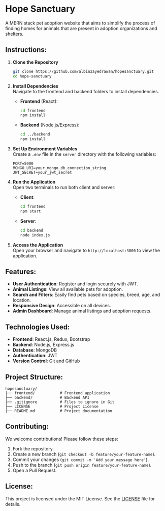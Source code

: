 # Hope Sanctuary

A MERN stack pet adoption website that aims to simplify the process of finding homes for animals that are present in adoption organizations and shelters.

## Instructions:

1. **Clone the Repository**  
   ```bash
   git clone https://github.com/albinzayedrawan/hopesanctuary.git
   cd hope-sanctuary
   ```

2. **Install Dependencies**  
   Navigate to the frontend and backend folders to install dependencies.  
   - **Frontend** (React):  
     ```bash
     cd frontend
     npm install
     ```
   - **Backend** (Node.js/Express):  
     ```bash
     cd ../backend
     npm install
     ```

3. **Set Up Environment Variables**  
   Create a `.env` file in the `server` directory with the following variables:  
   ```env
   PORT=5000
   MONGO_URI=your_mongo_db_connection_string
   JWT_SECRET=your_jwt_secret
   ```

4. **Run the Application**  
   Open two terminals to run both client and server:  
   - **Client**:  
     ```bash
     cd frontend
     npm start
     ```
   - **Server**:  
     ```bash
     cd backend
     node index.js
     ```

5. **Access the Application**  
   Open your browser and navigate to `http://localhost:3000` to view the application.

## Features:

- **User Authentication**: Register and login securely with JWT.
- **Animal Listings**: View all available pets for adoption.
- **Search and Filters**: Easily find pets based on species, breed, age, and location.
- **Responsive Design**: Accessible on all devices.
- **Admin Dashboard**: Manage animal listings and adoption requests.

## Technologies Used:

- **Frontend**: React.js, Redux, Bootstrap
- **Backend**: Node.js, Express.js
- **Database**: MongoDB
- **Authentication**: JWT
- **Version Control**: Git and GitHub

## Project Structure:

```plaintext
hopesanctuary/
├── frontend/           # Frontend application
├── backend/            # Backend API
├── .gitignore          # Files to ignore in Git
├── LICENSE             # Project License
├── README.md           # Project documentation
```

## Contributing:

We welcome contributions! Please follow these steps:  
1. Fork the repository.  
2. Create a new branch (`git checkout -b feature/your-feature-name`).  
3. Commit your changes (`git commit -m 'Add your message here'`).  
4. Push to the branch (`git push origin feature/your-feature-name`).  
5. Open a Pull Request.

## License:

This project is licensed under the MIT License. See the [LICENSE](LICENSE) file for details.
